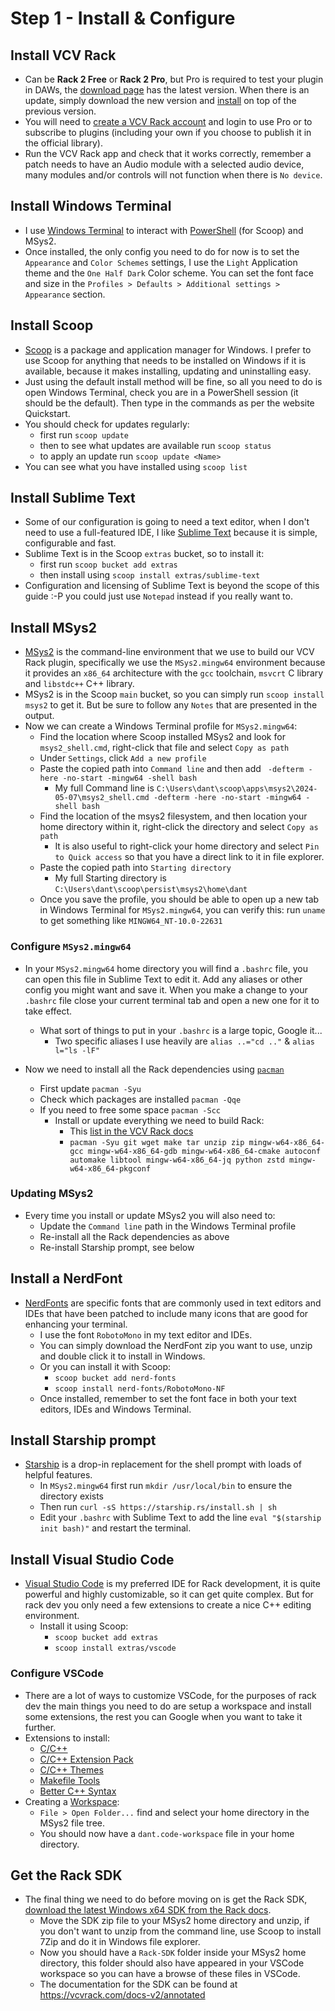 # Step 1 - Install & Configure

## Install VCV Rack

* Can be **Rack 2 Free** or **Rack 2 Pro**, but Pro is required to test your plugin in DAWs, the
  [download page](https://vcvrack.com/Rack#get) has the latest version. When there is an update,
  simply download the new version and [install](https://vcvrack.com/manual/Installing) on top of the
  previous version.
* You will need to [create a VCV Rack account](https://vcvrack.com/login) and login to use Pro or to
  subscribe to plugins (including your own if you choose to publish it in the official library).
* Run the VCV Rack app and check that it works correctly, remember a patch needs to have an Audio
  module with a selected audio device, many modules and/or controls will not function when there is
  `No device`.

## Install Windows Terminal

* I use [Windows Terminal](https://aka.ms/terminal) to interact with
  [PowerShell](https://en.wikipedia.org/wiki/PowerShell) (for Scoop) and MSys2.
* Once installed, the only config you need to do for now is to set the `Appearance` and
  `Color Schemes` settings, I use the `Light` Application theme and the `One Half Dark` Color
  scheme. You can set the font face and size in the
  `Profiles > Defaults > Additional settings > Appearance` section.

## Install Scoop

* [Scoop](https://scoop.sh/) is a package and application manager for Windows. I prefer to use Scoop
  for anything that needs to be installed on Windows if it is available, because it makes
  installing, updating and uninstalling easy.
* Just using the default install method will be fine, so all you need to do is open Windows
  Terminal, check you are in a PowerShell session (it should be the default). Then type in the
  commands as per the website Quickstart.
* You should check for updates regularly:
  * first run `scoop update`
  * then to see what updates are available run `scoop status`
  * to apply an update run `scoop update <Name>`
* You can see what you have installed using `scoop list`

## Install Sublime Text

* Some of our configuration is going to need a text editor, when I don't need to use a full-featured
  IDE, I like [Sublime Text](https://www.sublimetext.com/) because it is simple, configurable and
  fast.
* Sublime Text is in the Scoop `extras` bucket, so to install it:
  * first run `scoop bucket add extras`
  * then install using `scoop install extras/sublime-text`
* Configuration and licensing of Sublime Text is beyond the scope of this guide :-P you could just
  use `Notepad` instead if you really want to.

## Install MSys2

* [MSys2](https://www.msys2.org/) is the command-line environment that we use to build our VCV Rack
  plugin, specifically we use the `MSys2.mingw64` environment because it provides an `x86_64`
  architecture with the `gcc` toolchain, `msvcrt` C library and `libstdc++` C++ library.
* MSys2 is in the Scoop `main` bucket, so you can simply run `scoop install msys2` to get it. But be
  sure to follow any `Notes` that are presented in the output.
* Now we can create a Windows Terminal profile for `MSys2.mingw64`:
  * Find the location where Scoop installed MSys2 and look for `msys2_shell.cmd`, right-click that
    file and select `Copy as path`
  * Under `Settings`, click `Add a new profile`
  * Paste the copied path into `Command line` and then add
    ` -defterm -here -no-start -mingw64 -shell bash`
    * My full Command line is
      `C:\Users\dant\scoop\apps\msys2\2024-05-07\msys2_shell.cmd -defterm -here -no-start -mingw64 -shell bash`
  * Find the location of the msys2 filesystem, and then location your home directory within it,
    right-click the directory and select `Copy as path`
    * It is also useful to right-click your home directory and select `Pin to Quick access` so that
      you have a direct link to it in file explorer.
  * Paste the copied path into `Starting directory`
    * My full Starting directory is
      `C:\Users\dant\scoop\persist\msys2\home\dant`
  * Once you save the profile, you should be able to open up a new tab in Windows Terminal for
    `MSys2.mingw64`, you can verify this: run `uname` to get something like `MINGW64_NT-10.0-22631`

### Configure `MSys2.mingw64`

* In your `MSys2.mingw64` home directory you will find a `.bashrc` file, you can open this file in
  Sublime Text to edit it. Add any aliases or other config you might want and save it. When you make
  a change to your `.bashrc` file close your current terminal tab and open a new one for it to take
  effect.
  * What sort of things to put in your `.bashrc` is a large topic, Google it...
    * Two specific aliases I use heavily are `alias ..="cd .."` & `alias l="ls -lF"`

* Now we need to install all the Rack dependencies using [`pacman`](https://devhints.io/pacman)
  * First update `pacman -Syu`
  * Check which packages are installed `pacman -Qqe`
  * If you need to free some space `pacman -Scc`
    * Install or update everything we need to build Rack:
      * This [list in the VCV Rack docs](https://vcvrack.com/manual/Building#Windows)
      * `pacman -Syu git wget make tar unzip zip mingw-w64-x86_64-gcc mingw-w64-x86_64-gdb mingw-w64-x86_64-cmake autoconf automake libtool mingw-w64-x86_64-jq python zstd mingw-w64-x86_64-pkgconf`

### Updating MSys2

* Every time you install or update MSys2 you will also need to:
  * Update the `Command line` path in the Windows Terminal profile
  * Re-install all the Rack dependencies as above
  * Re-install Starship prompt, see below

## Install a NerdFont

* [NerdFonts](https://www.nerdfonts.com/) are specific fonts that are commonly used in text editors
  and IDEs that have been patched to include many icons that are good for enhancing your terminal.
  * I use the font `RobotoMono` in my text editor and IDEs.
  * You can simply download the NerdFont zip you want to use, unzip and double click it to install
    in Windows.
  * Or you can install it with Scoop:
    * `scoop bucket add nerd-fonts`
    * `scoop install nerd-fonts/RobotoMono-NF`
  * Once installed, remember to set the font face in both your text editors, IDEs and Windows
    Terminal.

## Install Starship prompt

* [Starship](https://starship.rs/) is a drop-in replacement for the shell prompt with loads of
  helpful features.
  * In `MSys2.mingw64` first run `mkdir /usr/local/bin` to ensure the directory exists
  * Then run `curl -sS https://starship.rs/install.sh | sh`
  * Edit your `.bashrc` with Sublime Text to add the line `eval "$(starship init bash)"` and restart
    the terminal.

## Install Visual Studio Code

* [Visual Studio Code](https://code.visualstudio.com/) is my preferred IDE for Rack development, it
  is quite powerful and highly customizable, so it can get quite complex. But for rack dev you only
  need a few extensions to create a nice C++ editing environment.
  * Install it using Scoop:
    * `scoop bucket add extras`
    * `scoop install extras/vscode`

### Configure VSCode

* There are a lot of ways to customize VSCode, for the purposes of rack dev the main things you need
  to do are setup a workspace and install some extensions, the rest you can Google when you want to
  take it further.
* Extensions to install:
  * [C/C++](https://marketplace.visualstudio.com/items?itemName=ms-vscode.cpptools)
  * [C/C++ Extension Pack](https://marketplace.visualstudio.com/items?itemName=ms-vscode.cpptools-extension-pack)
  * [C/C++ Themes](https://marketplace.visualstudio.com/items?itemName=ms-vscode.cpptools-themes)
  * [Makefile Tools](https://marketplace.visualstudio.com/items?itemName=ms-vscode.makefile-tools)
  * [Better C++ Syntax](https://marketplace.visualstudio.com/items?itemName=jeff-hykin.better-cpp-syntax)
* Creating a [Workspace](https://code.visualstudio.com/docs/editor/workspaces):
  * `File > Open Folder...` find and select your home directory in the MSys2 file tree.
  * You should now have a `dant.code-workspace` file in your home directory.

## Get the Rack SDK

* The final thing we need to do before moving on is get the Rack SDK,
  [download the latest Windows x64 SDK from the Rack docs](https://vcvrack.com/manual/Building#Building-Rack-plugins).
  * Move the SDK zip file to your MSys2 home directory and unzip, if you don't want to unzip from
    the command line, use Scoop to install 7Zip and do it in Windows file explorer.
  * Now you should have a `Rack-SDK` folder inside your MSys2 home directory, this folder should
    also have appeared in your VSCode workspace so you can have a browse of these files in VSCode.
  * The documentation for the SDK can be found at https://vcvrack.com/docs-v2/annotated
